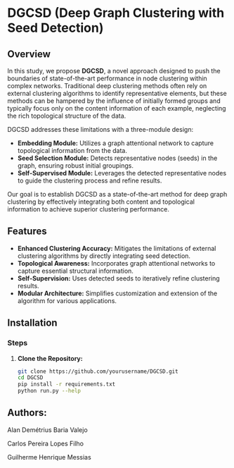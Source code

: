 # DGCSD (Deep Graph Clustering with Seed Detection)

## Overview

In this study, we propose **DGCSD**, a novel approach designed to push the boundaries of state-of-the-art performance in node clustering within complex networks. Traditional deep clustering methods often rely on external clustering algorithms to identify representative elements, but these methods can be hampered by the influence of initially formed groups and typically focus only on the content information of each example, neglecting the rich topological structure of the data.

DGCSD addresses these limitations with a three-module design:

- **Embedding Module:** Utilizes a graph attentional network to capture topological information from the data.
- **Seed Selection Module:** Detects representative nodes (seeds) in the graph, ensuring robust initial groupings.
- **Self-Supervised Module:** Leverages the detected representative nodes to guide the clustering process and refine results.

Our goal is to establish DGCSD as a state-of-the-art method for deep graph clustering by effectively integrating both content and topological information to achieve superior clustering performance.


## Features

- **Enhanced Clustering Accuracy:** Mitigates the limitations of external clustering algorithms by directly integrating seed detection.
- **Topological Awareness:** Incorporates graph attentional networks to capture essential structural information.
- **Self-Supervision:** Uses detected seeds to iteratively refine clustering results.
- **Modular Architecture:** Simplifies customization and extension of the algorithm for various applications.

## Installation

### Steps

1. **Clone the Repository:**

   ```bash
   git clone https://github.com/yourusername/DGCSD.git
   cd DGCSD
   pip install -r requirements.txt
   python run.py --help


## Authors:

Alan Demétrius Baria Valejo

Carlos Pereira Lopes Filho

Guilherme Henrique Messias
